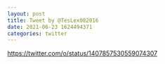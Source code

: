 ```yaml
--- 
layout: post 
title: Tweet by @TesLex082016 
date: 2021-06-23 1624494371 
categories: twitter 
--- 
```

https://twitter.com/o/status/1407857530559074307